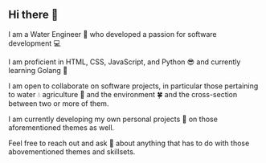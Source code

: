 ## Hi there 👋

<!--
**AhmedEFRMElwazery/AhmedEFRMElwazery** is a ✨ _special_ ✨ repository because its `README.md` (this file) appears on your GitHub profile.

Here are some ideas to get you started:

- 🔭 I’m currently working on ...
- 🌱 I’m currently learning ...
- 👯 I’m looking to collaborate on ...
- 🤔 I’m looking for help with ...
- 💬 Ask me about ...
- 📫 How to reach me: ...
- 😄 Pronouns: ...
- ⚡ Fun fact: ...
-->

I am a Water Engineer 🌊 who developed a passion for software development 💻

I am proficient in HTML, CSS, JavaScript, and Python 😎  and currently learning Golang 🧠

I am open to collaborate on software projects, in particular those pertaining to water 💧 agriculture 🌾 and the environment 🍀 and the cross-section between two or more of them.

I am currently developing my own personal projects 💾 on those aforementioned themes as well.

Feel free to reach out and ask 💬 about anything that has to do with those abovementioned themes and skillsets. 

